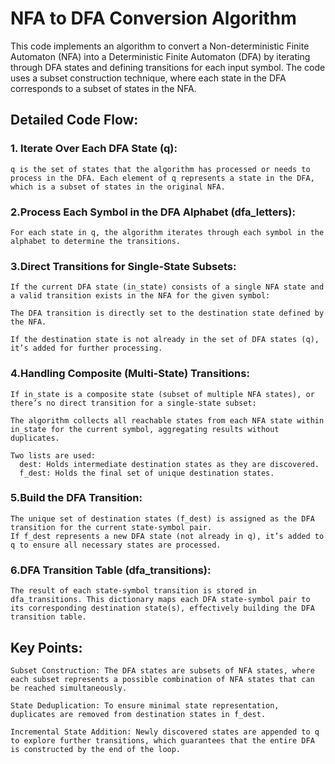 # NFA to DFA Conversion Algorithm
This code implements an algorithm to convert a Non-deterministic Finite Automaton (NFA) into a Deterministic Finite Automaton (DFA) by iterating through DFA states and defining transitions for each input symbol. The code uses a subset construction technique, where each state in the DFA corresponds to a subset of states in the NFA.

## Detailed Code Flow:
### 1. Iterate Over Each DFA State (q):
    q is the set of states that the algorithm has processed or needs to process in the DFA. Each element of q represents a state in the DFA, which is a subset of states in the original NFA.

### 2.Process Each Symbol in the DFA Alphabet (dfa_letters):
    For each state in q, the algorithm iterates through each symbol in the alphabet to determine the transitions.

### 3.Direct Transitions for Single-State Subsets:
    If the current DFA state (in_state) consists of a single NFA state and a valid transition exists in the NFA for the given symbol:

    The DFA transition is directly set to the destination state defined by the NFA.

    If the destination state is not already in the set of DFA states (q), it’s added for further processing.

### 4.Handling Composite (Multi-State) Transitions:
    If in_state is a composite state (subset of multiple NFA states), or there’s no direct transition for a single-state subset:

    The algorithm collects all reachable states from each NFA state within in_state for the current symbol, aggregating results without duplicates.

    Two lists are used:
      dest: Holds intermediate destination states as they are discovered.
      f_dest: Holds the final set of unique destination states.

### 5.Build the DFA Transition:
    The unique set of destination states (f_dest) is assigned as the DFA transition for the current state-symbol pair.
    If f_dest represents a new DFA state (not already in q), it’s added to q to ensure all necessary states are processed.

### 6.DFA Transition Table (dfa_transitions):
    The result of each state-symbol transition is stored in dfa_transitions. This dictionary maps each DFA state-symbol pair to its corresponding destination state(s), effectively building the DFA transition table.

## Key Points:

    Subset Construction: The DFA states are subsets of NFA states, where each subset represents a possible combination of NFA states that can be reached simultaneously.
    
    State Deduplication: To ensure minimal state representation, duplicates are removed from destination states in f_dest.
    
    Incremental State Addition: Newly discovered states are appended to q to explore further transitions, which guarantees that the entire DFA is constructed by the end of the loop.
